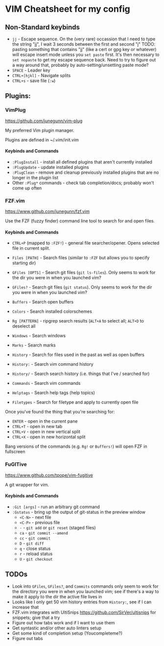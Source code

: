 # VIM Cheatsheet for my config

## Non-Standard keybinds

* `jj` - Escape sequence. On the (very rare) occassion that I need to type the string "jj", I wait 3 seconds between the first and second "j"
TODO: pasting something that contains "jj" (like a cert or gpg key or whatever) will escape insert mode unless you `set paste` first. It's then necessary to `set nopaste` to get my escape sequence back. Need to try to figure out a way around that, probably by auto-setting/unsetting paste mode?
* `SPACE` - Leader key
* `CTRL+[hjkl]` - Navigate splits
* `CTRL+s` - save file (`:w`)

## Plugins:

### VimPlug

https://github.com/junegunn/vim-plug

My preferred Vim plugin manager.

Plugins are defined in ~/.vim/init.vim

#### Keybinds and Commands

* `:PlugInstall` - install all defined plugins that aren't currently installed
* `:PlugUpdate` - update installed plugins
* `:PlugClean` - remove and cleanup previously installed plugins that are no longer in the plugin list
* Other `:Plug*` commands - check tab completion/docs; probably won't come up often

### FZF.vim

https://www.github.com/junegunn/fzf.vim

Use the FZF (fuzzy finder) command line tool to search for and open files.

#### Keybinds and Commands

* `CTRL+P` (mapped to `:FZF!`) - general file searcher/opener. Opens selected file in current split.

* `Files [PATH]` - Search files (similar to `:FZF` but allows you to specify starting dir)
* `GFiles [OPTS]` - Search git files (`git ls-files`). Only seems to work for the dir you were in when you launched vim?
* `GFiles?` - Search git files (`git status`). Only seems to work for the dir you were in when you launched vim?
* `Buffers` - Search open buffers
* `Colors` - Search installed colorschemes
* `Rg [PATTERN]` - ripgrep search results (`ALT+A` to select all; `ALT+D` to deselect all
* `Windows` - Search windows
* `Marks` - Search marks
* `History` - Search for files used in the past as well as open buffers
* `History:` - Search vim command history
* `History/` - Search search history (i.e. things that I've / searched for)
* `Commands` - Search vim commands
* `Helptags` - Search help tags (help topics)
* `Filetypes` - Search for filetype and apply to currently open file

Once you've found the thing that you're searching for: 
* `ENTER` - open in the current pane
* `CTRL+T` - open in new tab
* `CTRL+V` - open in new vertical split
* `CTRL+X` - open in new horizontal split

Bang versions of the commands (e.g. `Rg!` or `Buffers!`) will open FZF in fullscreen

### FuGITive

https://www.github.com/tpope/vim-fugitive

A git wrapper for vim.

#### Keybinds and Commands

* `:Git [args]` - run an arbitrary git command
* `:Gstatus` - bring up the output of git-status in the preview window
    * `<C-N>` - next file
    * `<C-P>` - previous file
    * `-` - `git add` or `git reset` (staged files)
    * `ca` - `git commit --amend`
    * `cc` - `git commit`
    * `D` - `git diff`
    * `q` - close status
    * `r` - reload status
    * `U` - `git checkout`


## TODOs

* Look into `GFiles`, `GFiles?`, and `Commits` commands only seem to work for the directory you were in when you launched vim; see if there's a way to make it apply to the dir the active file lives in
* Looks like I only get 50 vim history entries from `History:`, see if I can increase that
* FZF.vim integrates with UltiSnips <https://github.com/SirVer/ultisnips> for snippets; give that a try
* Figure out how tabs work and if I want to use them
* Get syntastic and/or other auto linters setup
* Get some kind of completion setup (Youcompleteme?)
* Figure out tabs
